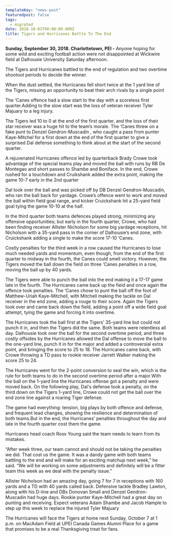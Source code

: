 ```yaml
---
templateKey: "news-post"
featuredpost: false
tags:
  - migrated
date: 2018-10-01T00:00:00.000Z
title: Tigers and Hurricanes Battle To The End
---
```


**Sunday, September 30, 2018. Charlottetown, PEI -** Anyone hoping for some wild and exciting football action were not disappointed at Wickwire field at Dalhousie University Saturday afternoon.

The Tigers and Hurricanes battled to the end of regulation and two overtime shootout periods to decide the winner.

When the dust settled, the Hurricanes fell short twice at the 1 yard line of the Tigers, missing an opportunity to beat their arch rivals by a single point

The ‘Canes offence had a slow start to the day with a scoreless first quarter.Adding to the slow start was the loss of veteran receiver Tyler Majuary to a leg injury.

The Tigers led 10 to 0 at the end of the first quarter, and the loss of their star receiver was a huge hit to the team’s morale. The ‘Canes threw on a fake punt to Denzel Gendron-Muscadin
, who caught a pass from punter Kaye-Mitchel for a first down at the end of the first quarter to give a surprised Dal defense something to think about at the start of the second quarter.

A rejuvenated Hurricanes offence led by quarterback Brady Crowe took advantage of the special teams play and moved the ball with runs by RB De Montegao and short passes to Shambe and Boniface. In the end, Crowe rushed for a touchdown and Cruikshank added the extra point, making the game 10-7 early in the 2nd quarter

Dal took over the ball and was picked off by DB Denzel Gendron-Muscadin, who ran the ball back for yardage. Crowe’s offence went to work and moved the ball within field goal range, and kicker Cruickshank hit a 25-yard field goal tying the game 10-10 at the half.

In the third quarter both teams defences played strong, minimizing any offensive opportunities; but early in the fourth quarter, Crowe, who had been finding receiver Allister Nicholson for some big yardage receptions, hit Nicholson with a 35-yard pass in the corner of Dalhousie’s end zone, with Cruickshank adding a single to make the score 17-10 ‘Canes.

Costly penalties for the third week in a row caused the Hurricanes to lose much needed yards and momentum, even though, from the end of the first quarter to midway in the fourth, the Canes could smell victory. However, the Tigers moved the ball down the field on three ‘Canes penalties in a row, moving the ball up by 40 yards.

The Tigers were able to punch the ball into the end making it a 17-17 game late in the fourth. The Hurricanes came back up the field and once again the offence took penalties. The ‘Canes chose to punt the ball off the foot of Matthew-Uriah Kaye-Mitchell, with Mitchell making the tackle on Dal receiver in the end zone, adding a rouge to their score. Again the Tigers took over and came back down the field, adding a point off a wide field goal attempt, tying the game and forcing it into overtime.

The Hurricanes took the ball first at the Tigers’ 35-yard line but could not punch it in, and then the Tigers did the same. Both teams were relentless all day. Dalhousie took over the ball for the second overtime period, and three costly offsides by the Hurricanes allowed the Dal offense to move the ball to the one-yard line, punch it in for the major and added a controversial extra point, and bringing the score to 25 to 18. The Hurricanes came back, with Crowe throwing a TD pass to rookie receiver Jarrett Walker making the score 25 to 24.

The Hurricanes went for the 2-point conversion to seal the win, which is the rule for both teams to do in the second overtime period after a major.With the ball on the 1-yard line the Hurricanes offense got a penalty and were moved back. On the following play, Dal's defense took a penalty, on the third down on the Tigers 1-yard line, Crowe could not get the ball over the end zone line against a roaring Tiger defense.

The game had everything: tension, big plays by both offence and defense, and frequent lead changes, showing the resilience and determination of both teams.But in the end, the Hurricanes’ penalties throughout the day and late in the fourth quarter cost them the game.

Hurricanes head coach Ross Young said the team needs to learn from its mistakes.

“After week three, our team cannot and should not be taking the penalties we did. That cost us the game. It was a dandy game with both teams battling to the end and will make for an exciting matchup next week,” he said. “We will be working on some adjustments and definitely will be a fitter team this week as we deal with the penalty issue.”

Allister Nicholson had an amazing day, going 7 for 7 in receptions with 160 yards and a TD with 40 yards called back. Defensive tackle Bradley Lawton, along with his D-line and DBs Donovan Small and Denzel Gendron-Muscadin had huge days. Rookie punter Kaye-Mitchell had a great day on punting and receiving. Expect veterans Adam Shambe and Jacob Hample to step up this week to replace the injured Tyler Majuary

The Hurricanes will face the Tigers at home next Sunday, October 7 at 1 p.m. on MacAdam Field at UPEI Canada Games Alumni Place for a game that promises to be a real Thanksgiving treat for fans.
